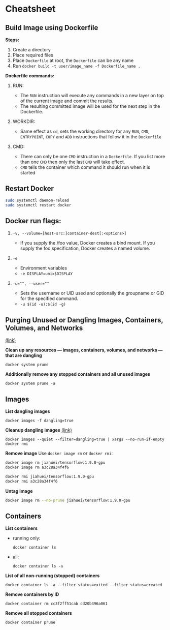 # Cheatsheet

## Build Image using Dockerfile
**Steps:**
1. Create a directory
2. Place required files
3. Place `Dockerfile` at root, the `Dockerfile` can be any name
4. Run `docker build -t user/image_name -f Dockerfile_name .`

**Dockerfile commands:**
1. RUN:
    * The `RUN` instruction will execute any commands in a new layer on top of the current image and commit the results. 
    * The resulting committed image will be used for the next step in the Dockerfile.

2. WORKDIR:
    * Same effect as `cd`, sets the working directory for any 
    `RUN`, `CMD`, `ENTRYPOINT`, `COPY` and `ADD` instructions that follow it in the `Dockerfile`

3. CMD:
    * There can only be one `CMD` instruction in a `Dockerfile`. 
    If you list more than one `CMD` then only the last `CMD` will take effect.
    * `CMD` tells the container which command it should run when it is started

## Restart Docker
```bash
sudo systemctl daemon-reload
sudo systemctl restart docker
```

## Docker run flags:
1. `-v, --volume=[host-src:]container-dest[:<options>]`
    * If you supply the /foo value, Docker creates a bind mount. If you supply the foo specification, Docker creates a named volume.

2. `-e`
    * Environment variables
    * `-e DISPLAY=unix$DISPLAY`

3. `-u="", --user=""`
    * Sets the username or UID used and optionally the groupname or GID for the specified command.
    * `-u $(id -u):$(id -g)`


## Purging Unused or Dangling Images, Containers, Volumes, and Networks
[(link)](https://www.digitalocean.com/community/tutorials/how-to-remove-docker-images-containers-and-volumes)

**Clean up any resources — images, containers, volumes, and networks — that are dangling**

`docker system prune`

**Additionally remove any stopped containers and all unused images**

`docker system prune -a`


## Images

**List dangling images**

`docker images -f dangling=true`

**Cleanup dangling images**
[(link)](https://stackoverflow.com/questions/45142528/what-is-a-dangling-image-and-what-is-an-unused-image/45143234#45143234)

`docker images --quiet --filter=dangling=true | xargs --no-run-if-empty docker rmi`

**Remove image**
Use `docker image rm` or `docker rmi`:
```bash
docker image rm jiahuei/tensorflow:1.9.0-gpu
docker image rm a3c28a34f4f6
```
```bash
docker rmi jiahuei/tensorflow:1.9.0-gpu
docker rmi a3c28a34f4f6
```

**Untag image**
```bash
docker image rm --no-prune jiahuei/tensorflow:1.9.0-gpu
```


## Containers
**List containers**
* running only:

    `docker container ls`

* all:

    `docker container ls -a`

**List of all non-running (stopped) containers**

`docker container ls -a --filter status=exited --filter status=created`

**Remove containers by ID**

`docker container rm cc3f2ff51cab cd20b396a061`

**Remove all stopped containers**

`docker container prune`




